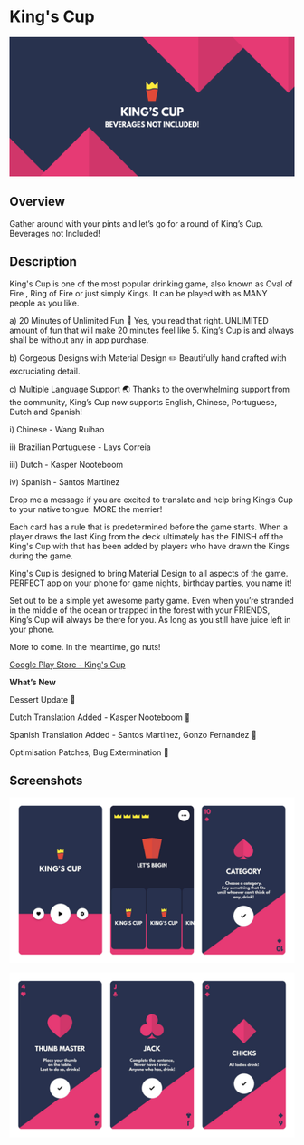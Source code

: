 # King's Cup

![Overview Header](/screenshots/0_header_small.png?raw=true "Overview Header")

## Overview

Gather around with your pints and let’s go for a round of King’s Cup. Beverages not Included!

## Description
King's Cup is one of the most popular drinking game, also known as Oval of Fire , Ring of Fire or just simply Kings. It can be played with as MANY people as you like.

a) 20 Minutes of Unlimited Fun 🎉
Yes, you read that right. UNLIMITED amount of fun that will make 20 minutes feel like 5. King’s Cup is and always shall be without any in app purchase.

b) Gorgeous Designs with Material Design ✏️
Beautifully hand crafted with excruciating detail.

c) Multiple Language Support 🌏
Thanks to the overwhelming support from the community, King’s Cup now supports English, Chinese, Portuguese, Dutch and Spanish!

i) Chinese - Wang Ruihao

ii) Brazilian Portuguese - Lays Correia

iii) Dutch - Kasper Nooteboom

iv) Spanish - Santos Martinez

Drop me a message if you are excited to translate and help bring King’s Cup to your native tongue. MORE the merrier!

Each card has a rule that is predetermined before the game starts. When a player draws the last King from the deck ultimately has the FINISH off the King's Cup with that has been added by players who have drawn the Kings during the game.

King's Cup is designed to bring Material Design to all aspects of the game. PERFECT app on your phone for game nights, birthday parties, you name it!

Set out to be a simple yet awesome party game. Even when you’re stranded in the middle of the ocean or trapped in the forest with your FRIENDS, King’s Cup will always be there for you. As long as you still have juice left in your phone.

More to come. In the meantime, go nuts!

[Google Play Store - King's Cup](https://play.google.com/store/apps/details?id=com.delacrixmorgan.kingscup)

**What’s New**

Dessert Update 🍰

Dutch Translation Added - Kasper Nooteboom 🌷

Spanish Translation Added - Santos Martinez, Gonzo Fernandez 💃

Optimisation Patches, Bug Extermination 🐛

## Screenshots

![Menu](/screenshots/1_menu.png?raw=true "Menu")

![Card](/screenshots/2_card.png?raw=true "Card")
